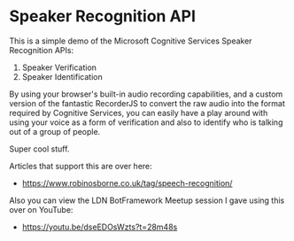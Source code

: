 # Speaker Recognition API

This is a simple demo of the Microsoft Cognitive Services Speaker Recognition APIs:

1. Speaker Verification
1. Speaker Identification

By using your browser's built-in audio recording capabilities, and a custom version of the fantastic RecorderJS to convert the raw audio into the format required by Cognitive Services, you can easily have a play around with using your voice as a form of verification and also to identify who is talking out of a group of people.

Super cool stuff.

Articles that support this are over here:

* https://www.robinosborne.co.uk/tag/speech-recognition/

Also you can view the LDN BotFramework Meetup session I gave using this over on YouTube:

* https://youtu.be/dseEDOsWzts?t=28m48s